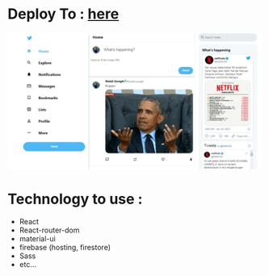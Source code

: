 # Deploy To : [here](https://twitter-clone-8173a.web.app/)
 
<img src="https://raw.githubusercontent.com/mahdi-zoraghi/twitter-clone/master/twitter-clone-screen.jpg" />

# Technology to use :

- React
- React-router-dom
- material-ui
- firebase (hosting, firestore)
- Sass
- etc...
